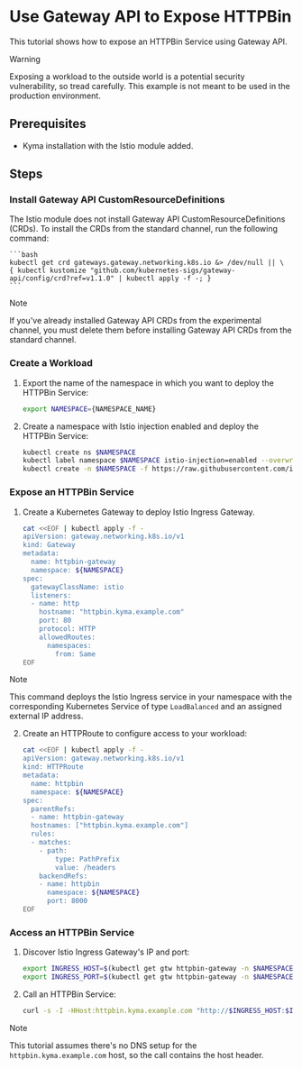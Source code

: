 # Use Gateway API to Expose HTTPBin

This tutorial shows how to expose an HTTPBin Service using Gateway API.

> [!WARNING]
> Exposing a workload to the outside world is a potential security vulnerability, so tread carefully. This example is not meant to be used in the production environment. 

## Prerequisites

* Kyma installation with the Istio module added. 

## Steps

### Install Gateway API CustomResourceDefinitions

The Istio module does not install Gateway API CustomResourceDefinitions (CRDs). To install the CRDs from the standard channel, run the following command:

    ```bash
    kubectl get crd gateways.gateway.networking.k8s.io &> /dev/null || \
    { kubectl kustomize "github.com/kubernetes-sigs/gateway-api/config/crd?ref=v1.1.0" | kubectl apply -f -; }
    ```
> [!NOTE]
> If you've already installed Gateway API CRDs from the experimental channel, you must delete them before installing Gateway API CRDs from the standard channel.

### Create a Workload

1. Export the name of the namespace in which you want to deploy the HTTPBin Service:

    ```bash
    export NAMESPACE={NAMESPACE_NAME}
    ```

2. Create a namespace with Istio injection enabled and deploy the HTTPBin Service:

    ```bash
    kubectl create ns $NAMESPACE
    kubectl label namespace $NAMESPACE istio-injection=enabled --overwrite
    kubectl create -n $NAMESPACE -f https://raw.githubusercontent.com/istio/istio/master/samples/httpbin/httpbin.yaml
    ```

### Expose an HTTPBin Service

1. Create a Kubernetes Gateway to deploy Istio Ingress Gateway.

    ```bash
    cat <<EOF | kubectl apply -f -
    apiVersion: gateway.networking.k8s.io/v1
    kind: Gateway
    metadata:
      name: httpbin-gateway
      namespace: ${NAMESPACE}
    spec:
      gatewayClassName: istio
      listeners:
      - name: http
        hostname: "httpbin.kyma.example.com"
        port: 80
        protocol: HTTP
        allowedRoutes:
          namespaces:
            from: Same
    EOF
    ```

> [!NOTE]
> This command deploys the Istio Ingress service in your namespace with the corresponding Kubernetes Service of type `LoadBalanced` and an assigned external IP address.

2. Create an HTTPRoute to configure access to your workload:

    ```bash
    cat <<EOF | kubectl apply -f -
    apiVersion: gateway.networking.k8s.io/v1
    kind: HTTPRoute
    metadata:
      name: httpbin
      namespace: ${NAMESPACE}
    spec:
      parentRefs:
      - name: httpbin-gateway
      hostnames: ["httpbin.kyma.example.com"]
      rules:
      - matches:
        - path:
            type: PathPrefix
            value: /headers
        backendRefs:
        - name: httpbin
          namespace: ${NAMESPACE}
          port: 8000
    EOF
    ```

### Access an HTTPBin Service

1. Discover Istio Ingress Gateway's IP and port:

    ```bash
    export INGRESS_HOST=$(kubectl get gtw httpbin-gateway -n $NAMESPACE -o jsonpath='{.status.addresses[0].value}')
    export INGRESS_PORT=$(kubectl get gtw httpbin-gateway -n $NAMESPACE -o jsonpath='{.spec.listeners[?(@.name=="http")].port}')
    ```

2. Call an HTTPBin Service:

    ```bash
    curl -s -I -HHost:httpbin.kyma.example.com "http://$INGRESS_HOST:$INGRESS_PORT/headers"
    ```
> [!NOTE]
> This tutorial assumes there's no DNS setup for the `httpbin.kyma.example.com` host, so the call contains the host header.

